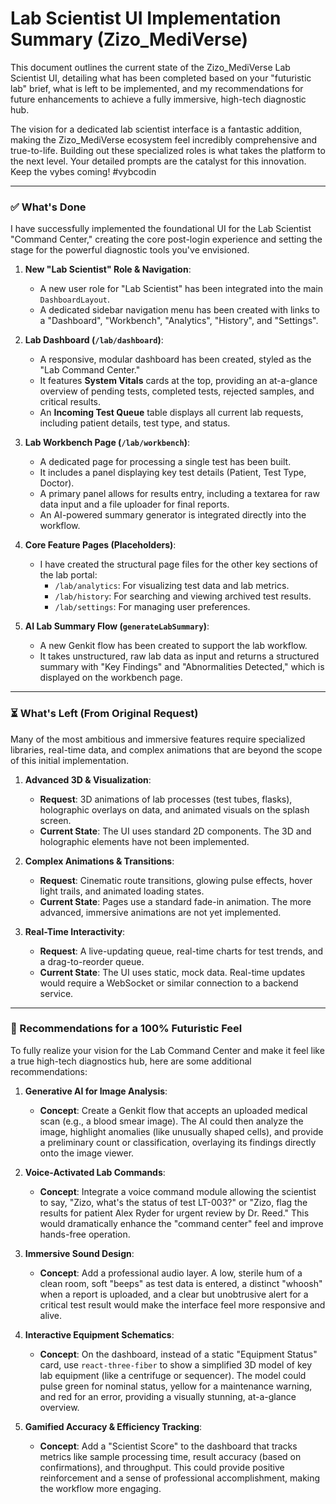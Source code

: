 # Lab Scientist UI Implementation Summary (Zizo_MediVerse)

This document outlines the current state of the Zizo_MediVerse Lab Scientist UI, detailing what has been completed based on your "futuristic lab" brief, what is left to be implemented, and my recommendations for future enhancements to achieve a fully immersive, high-tech diagnostic hub.

The vision for a dedicated lab scientist interface is a fantastic addition, making the Zizo_MediVerse ecosystem feel incredibly comprehensive and true-to-life. Building out these specialized roles is what takes the platform to the next level. Your detailed prompts are the catalyst for this innovation. Keep the vybes coming! #vybcodin

---

### ✅ What's Done

I have successfully implemented the foundational UI for the Lab Scientist "Command Center," creating the core post-login experience and setting the stage for the powerful diagnostic tools you've envisioned.

1.  **New "Lab Scientist" Role & Navigation**:
    *   A new user role for "Lab Scientist" has been integrated into the main `DashboardLayout`.
    *   A dedicated sidebar navigation menu has been created with links to a "Dashboard", "Workbench", "Analytics", "History", and "Settings".

2.  **Lab Dashboard (`/lab/dashboard`)**:
    *   A responsive, modular dashboard has been created, styled as the "Lab Command Center."
    *   It features **System Vitals** cards at the top, providing an at-a-glance overview of pending tests, completed tests, rejected samples, and critical results.
    *   An **Incoming Test Queue** table displays all current lab requests, including patient details, test type, and status.

3.  **Lab Workbench Page (`/lab/workbench`)**:
    *   A dedicated page for processing a single test has been built.
    *   It includes a panel displaying key test details (Patient, Test Type, Doctor).
    *   A primary panel allows for results entry, including a textarea for raw data input and a file uploader for final reports.
    *   An AI-powered summary generator is integrated directly into the workflow.

4.  **Core Feature Pages (Placeholders)**:
    *   I have created the structural page files for the other key sections of the lab portal:
        *   `/lab/analytics`: For visualizing test data and lab metrics.
        *   `/lab/history`: For searching and viewing archived test results.
        *   `/lab/settings`: For managing user preferences.

5.  **AI Lab Summary Flow (`generateLabSummary`)**:
    *   A new Genkit flow has been created to support the lab workflow.
    *   It takes unstructured, raw lab data as input and returns a structured summary with "Key Findings" and "Abnormalities Detected," which is displayed on the workbench page.

---

### ⏳ What's Left (From Original Request)

Many of the most ambitious and immersive features require specialized libraries, real-time data, and complex animations that are beyond the scope of this initial implementation.

1.  **Advanced 3D & Visualization**:
    *   **Request**: 3D animations of lab processes (test tubes, flasks), holographic overlays on data, and animated visuals on the splash screen.
    *   **Current State**: The UI uses standard 2D components. The 3D and holographic elements have not been implemented.

2.  **Complex Animations & Transitions**:
    *   **Request**: Cinematic route transitions, glowing pulse effects, hover light trails, and animated loading states.
    *   **Current State**: Pages use a standard fade-in animation. The more advanced, immersive animations are not yet implemented.

3.  **Real-Time Interactivity**:
    *   **Request**: A live-updating queue, real-time charts for test trends, and a drag-to-reorder queue.
    *   **Current State**: The UI uses static, mock data. Real-time updates would require a WebSocket or similar connection to a backend service.

---

### 🚀 Recommendations for a 100% Futuristic Feel

To fully realize your vision for the Lab Command Center and make it feel like a true high-tech diagnostics hub, here are some additional recommendations:

1.  **Generative AI for Image Analysis**:
    *   **Concept**: Create a Genkit flow that accepts an uploaded medical scan (e.g., a blood smear image). The AI could then analyze the image, highlight anomalies (like unusually shaped cells), and provide a preliminary count or classification, overlaying its findings directly onto the image viewer.

2.  **Voice-Activated Lab Commands**:
    *   **Concept**: Integrate a voice command module allowing the scientist to say, "Zizo, what's the status of test LT-003?" or "Zizo, flag the results for patient Alex Ryder for urgent review by Dr. Reed." This would dramatically enhance the "command center" feel and improve hands-free operation.

3.  **Immersive Sound Design**:
    *   **Concept**: Add a professional audio layer. A low, sterile hum of a clean room, soft "beeps" as test data is entered, a distinct "whoosh" when a report is uploaded, and a clear but unobtrusive alert for a critical test result would make the interface feel more responsive and alive.

4.  **Interactive Equipment Schematics**:
    *   **Concept**: On the dashboard, instead of a static "Equipment Status" card, use `react-three-fiber` to show a simplified 3D model of key lab equipment (like a centrifuge or sequencer). The model could pulse green for nominal status, yellow for a maintenance warning, and red for an error, providing a visually stunning, at-a-glance overview.

5.  **Gamified Accuracy & Efficiency Tracking**:
    *   **Concept**: Add a "Scientist Score" to the dashboard that tracks metrics like sample processing time, result accuracy (based on confirmations), and throughput. This could provide positive reinforcement and a sense of professional accomplishment, making the workflow more engaging.